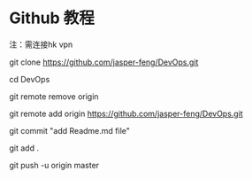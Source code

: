 # Github 教程



注：需连接hk vpn



git clone https://github.com/jasper-feng/DevOps.git

 

cd DevOps

 

git remote remove origin

 

git remote add origin https://github.com/jasper-feng/DevOps.git

 

git commit "add Readme.md file"

 

git add .

 

git push -u origin master